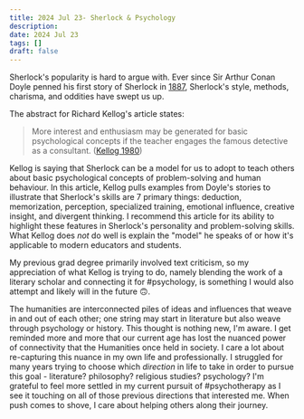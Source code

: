 ```yaml
---
title: 2024 Jul 23- Sherlock & Psychology
description: 
date: 2024 Jul 23
tags: []
draft: false
---
```

Sherlock's popularity is hard to argue with. Ever since Sir Arthur Conan Doyle penned his first story of Sherlock in [1887](https://en.wikipedia.org/wiki/A_Study_in_Scarlet), Sherlock's style, methods, charisma, and oddities have swept us up. 

The abstract for Richard Kellog's article states:
> More interest and enthusiasm may be generated for basic psychological concepts if the teacher engages the famous detective as a consultant. ([Kellog 1980](https://doi.org/10.1207/s15328023top0701_11))

Kellog is saying that Sherlock can be a model for us to adopt to teach others about basic psychological concepts of problem-solving and human behaviour. In this article, Kellog pulls examples from Doyle's stories to illustrate that Sherlock's skills are 7 primary things: deduction, memorization, perception, specialized training, emotional influence, creative insight, and divergent thinking. I recommend this article for its ability to highlight these features in Sherlock's personality and problem-solving skills. What Kellog does *not* do well is explain the "model" he speaks of or how it's applicable to modern educators and students. 

My previous grad degree primarily involved text criticism, so my appreciation of what Kellog is trying to do, namely blending the work of a literary scholar and connecting it for #psychology, is something I would also attempt and likely will in the future 🙃. 

The humanities are interconnected piles of ideas and influences that weave in and out of each other; one string may start in literature but also weave through psychology or history. This thought is nothing new, I'm aware. I get reminded more and more that our current age has lost the nuanced power of connectivity that the Humanities once held in society. I care a lot about re-capturing this nuance in my own life and professionally. I struggled for many years trying to choose which *direction* in life to take in order to pursue this goal - literature? philosophy? religious studies? psychology? I'm grateful to feel more settled in my current pursuit of #psychotherapy as I see it touching on all of those previous directions that interested me. When push comes to shove, I care about helping others along their journey. 

